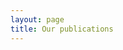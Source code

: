 ```yaml
---
layout: page
title: Our publications
---
```

<div id="load"></div>

<script>
document.onreadystatechange = function () {
  var state = document.readyState
  if (state == 'interactive') {
       document.getElementById('contents').style.visibility="hidden";
  } else if (state == 'complete') {
      setTimeout(function(){
         document.getElementById('interactive');
         document.getElementById('load').style.visibility="hidden";
         document.getElementById('contents').style.visibility="visible";
      },0);
  }
}
</script> 

<script src="https://bibbase.org/show?bib=https%3A%2F%2Fbibbase.org%2Fnetwork%2Ffiles%2FNrjNvMTpQzrshe7Pu&noBootstrap=1&jsonp=1"></script>
